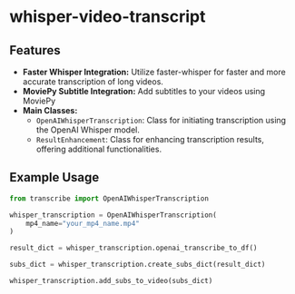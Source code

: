 # whisper-video-transcript

## Features

- **Faster Whisper Integration:** Utilize faster-whisper for faster and more accurate transcription of long videos.
- **MoviePy Subtitle Integration:** Add subtitles to your videos using MoviePy
- **Main Classes:**
  - `OpenAIWhisperTranscription`: Class for initiating transcription using the OpenAI Whisper model.
  - `ResultEnhancement`: Class for enhancing transcription results, offering additional functionalities.

## Example Usage

```python
from transcribe import OpenAIWhisperTranscription

whisper_transcription = OpenAIWhisperTranscription(
    mp4_name="your_mp4_name.mp4"
)

result_dict = whisper_transcription.openai_transcribe_to_df()

subs_dict = whisper_transcription.create_subs_dict(result_dict)

whisper_transcription.add_subs_to_video(subs_dict)
```
